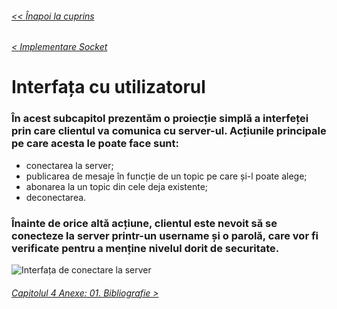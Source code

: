 ###### [<< Înapoi la cuprins](../Cuprins.md)
###### [< Implementare Socket](21.%20Implementare%20Socket)
# Interfața cu utilizatorul
### În acest subcapitol prezentăm o proiecție simplă a interfeței prin care clientul va comunica cu server-ul. Acțiunile principale pe care acesta le poate face sunt:
  - conectarea la server;
  - publicarea de mesaje în funcție de un topic pe care și-l poate alege;
  - abonarea la un topic din cele deja existente;
  - deconectarea.
### Înainte de orice altă acțiune, clientul este nevoit să se conecteze la server printr-un username și o parolă, care vor fi verificate pentru a menține nivelul dorit de securitate.
![Interfața de conectare la server](../Img/connect_UI.png)
###### [Capitolul 4 Anexe: 01. Bibliografie >](../Capitolul%204%20Anexe/01.%20Bibliografie.md)
